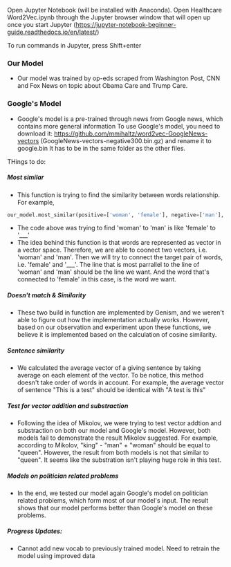 Open Jupyter Notebook (will be installed with Anaconda). Open Healthcare Word2Vec.ipynb through the Jupyter browser window that will open up once you start Jupyter (https://jupyter-notebook-beginner-guide.readthedocs.io/en/latest/) 

To run commands in Jupyter, press Shift+enter

### Our Model
- Our model was trained by op-eds scraped from Washington Post, CNN and Fox News on topic about Obama Care and Trump Care.
### Google's Model
- Google's model is a pre-trained through news from Google news, which contains more general information
To use Google's model, you need to download it: https://github.com/mmihaltz/word2vec-GoogleNews-vectors (GoogleNews-vectors-negative300.bin.gz) and rename it to
google.bin
It has to be in the same folder as the other files.

THings to do:
##### Most similar
- This function is trying to find the similarity between words relationship. For example, 
```python
our_model.most_similar(positive=['woman', 'female'], negative=['man'], topn=5)
```
- The code above was trying to find 'woman' to 'man' is like 'female' to '___'
- The idea behind this function is that words are represented as vector in a vector space. Therefore, we are able to coonect two vectors, i.e. 'woman' and 'man'. Then we will try to connect the target pair of words, i.e. 'female' and '___'. The line that is most parrallel to the line of 'woman' and 'man' should be the line we want. And the word that's connected to 'female' in this case, is the word we want.

##### Doesn't match & Similarity
- These two build in function are implemented by Genism, and we weren't able to figure out how the implementation actually works. However, based on our observation and experiment upon these functions, we believe it is implemented based on the calculation of cosine similarity.

##### Sentence similarity
- We calculated the average vector of a giving sentence by taking average on each element of the vector. To be notice, this method doesn't take order of words in account. For example, the average vector of sentence "This is a test" should be identical with "A test is this"

##### Test for vector addition and substraction
- Following the idea of Mikolov, we were trying to test vector addtion and substraction on both our model and Google's model. However, both models fail to demonstrate the result Mikolov suggested. For example, according to Mikolov, "king" - "man" + "woman" should be equal to "queen". However, the result from both models is not that similar to "queen". It seems like the substration isn't playing huge role in this test.

##### Models on politician related problems
- In the end, we tested our model again Google's model on politician related problems, which form most of our model's input. The result shows that our model performs better than Google's model on these problems.

##### Progress Updates:
- Cannot add new vocab to previously trained model. Need to retrain the model using improved data
